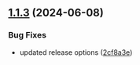 ## [1.1.3](https://github.com/heshanera/svg-asset-loader/compare/v1.1.2...v1.1.3) (2024-06-08)


### Bug Fixes

* updated release options ([2cf8a3e](https://github.com/heshanera/svg-asset-loader/commit/2cf8a3e1d33bc5fe3ebc1b1b5b5ef803082ae49d))
